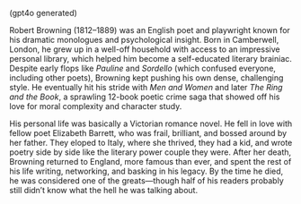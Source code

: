 (gpt4o generated)

Robert Browning (1812–1889) was an English poet and playwright known for his dramatic monologues and psychological insight. Born in Camberwell, London, he grew up in a well-off household with access to an impressive personal library, which helped him become a self-educated literary brainiac. Despite early flops like *Pauline* and *Sordello* (which confused everyone, including other poets), Browning kept pushing his own dense, challenging style. He eventually hit his stride with *Men and Women* and later *The Ring and the Book*, a sprawling 12-book poetic crime saga that showed off his love for moral complexity and character study.

His personal life was basically a Victorian romance novel. He fell in love with fellow poet Elizabeth Barrett, who was frail, brilliant, and bossed around by her father. They eloped to Italy, where she thrived, they had a kid, and wrote poetry side by side like the literary power couple they were. After her death, Browning returned to England, more famous than ever, and spent the rest of his life writing, networking, and basking in his legacy. By the time he died, he was considered one of the greats—though half of his readers probably still didn’t know what the hell he was talking about.